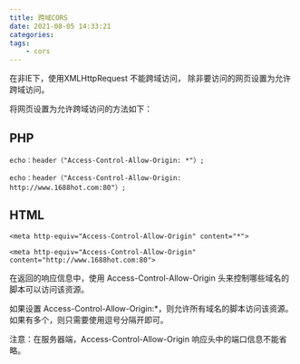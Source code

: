 ```yaml
---
title: 跨域CORS
date: 2021-08-05 14:33:21
categories:
tags:
    - cors
---
```


在非IE下，使用XMLHttpRequest 不能跨域访问， 除非要访问的网页设置为允许跨域访问。

将网页设置为允许跨域访问的方法如下：


## PHP

```
echo：header（"Access-Control-Allow-Origin: *"）;

echo：header（"Access-Control-Allow-Origin: http://www.1688hot.com:80"）;

```

## HTML

```
<meta http-equiv="Access-Control-Allow-Origin" content="*">

<meta http-equiv="Access-Control-Allow-Origin" content="http://www.1688hot.com:80">

```

在返回的响应信息中，使用 Access-Control-Allow-Origin 头来控制哪些域名的脚本可以访问该资源。

如果设置 Access-Control-Allow-Origin:*，则允许所有域名的脚本访问该资源。如果有多个，则只需要使用逗号分隔开即可。

注意：在服务器端，Access-Control-Allow-Origin 响应头中的端口信息不能省略。
